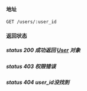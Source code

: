 #### 地址
```
GET /users/:user_id
```

#### 返回状态

##### status 200 成功返回 [User] 对象
##### status 403 权限错误
##### status 404 user_id没找到

[User]:entities.md#User